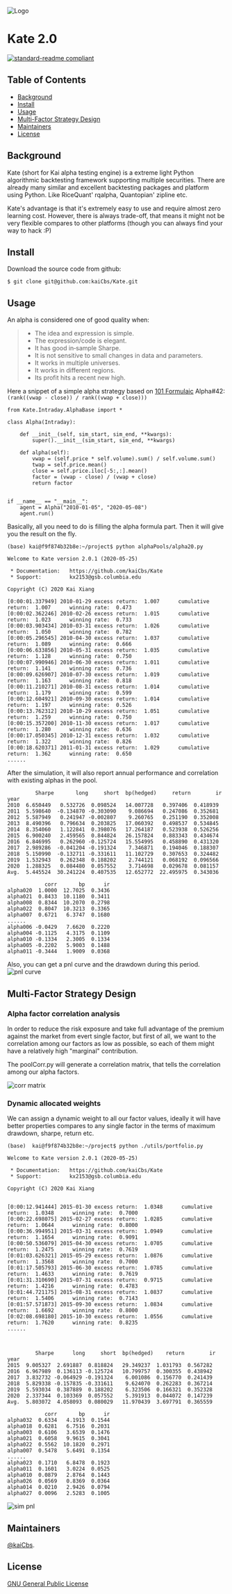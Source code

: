 ![Logo](resource/LOGO.png)

# Kate 2.0
[![standard-readme compliant](https://img.shields.io/badge/readme%20style-standard-brightgreen.svg?style=flat-square)](https://github.com/kaiCbs/StockOpt/blob/master/README.md)


## Table of Contents

- [Background](#background)
- [Install](#install)
- [Usage](#usage)
- [Multi-Factor Strategy Design](#multi-factor-strategy-design)
- [Maintainers](#maintainers)
- [License](#license)

## Background

Kate (short for Kai alpha testing engine) is a extreme light Python algorithmic backtesting framework supporting multiple securities. There are already many similar and excellent backtesting packages and platform using Python. Like RiceQuant' rqalpha, Quantopian' zipline etc. 

Kate's advantage is that it's extremely easy to use and require almost zero learning cost. However, there is always trade-off, that means it might not be very flexible compares to other platforms (though you can always find your way to hack :P)


## Install

Download the source code from github:

    $ git clone git@github.com:kaiCbs/Kate.git


## Usage

An alpha is considered one of good quality when: 

> - The idea and expression is simple.  
> - The expression/code is elegant.  
> - It has good in‐sample Sharpe.  
> - It is not sensitive to small changes in data and parameters.   
> - It works in multiple universes.
> - It works in different regions.
> - Its profit hits a recent new high. 


Here a snippet of a simple alpha strategy based on [101 Formulaic](https://arxiv.org/ftp/arxiv/papers/1601/1601.00991.pdf) Alpha#42: `(rank((vwap - close)) / rank((vwap + close)))`


```
from Kate.Intraday.AlphaBase import *

class Alpha(Intraday): 

    def __init__(self, sim_start, sim_end, **kwargs):
        super().__init__(sim_start, sim_end, **kwargs)
        
    def alpha(self):
        vwap = (self.price * self.volume).sum() / self.volume.sum()
        twap = self.price.mean()
        close = self.price.iloc[-5:,:].mean()
        factor = (vwap - close) / (vwap + close)
        return factor
        

if __name__ == "__main__":
    agent = Alpha("2010-01-05", "2020-05-08")
    agent.run()
```

Basically, all you need to do is filling the alpha formula part. Then it will give you the result on the fly.

```
(base) kai@f9f874b32b8e:~/project$ python alphaPools/alpha20.py 

Welcome to Kate version 2.0.1 (2020-05-25)

 * Documentation:   https://github.com/kaiCbs/Kate
 * Support:         kx2153@gsb.columbia.edu

Copyright (C) 2020 Kai Xiang

[0:00:01.337949] 2010-01-29 excess return:  1.007      cumulative return:  1.007      winning rate:  0.473
[0:00:02.362246] 2010-02-26 excess return:  1.015      cumulative return:  1.023      winning rate:  0.733
[0:00:03.903434] 2010-03-31 excess return:  1.026      cumulative return:  1.050      winning rate:  0.782
[0:00:05.296545] 2010-04-30 excess return:  1.037      cumulative return:  1.089      winning rate:  0.666
[0:00:06.633856] 2010-05-31 excess return:  1.035      cumulative return:  1.128      winning rate:  0.750
[0:00:07.990946] 2010-06-30 excess return:  1.011      cumulative return:  1.141      winning rate:  0.736
[0:00:09.626907] 2010-07-30 excess return:  1.019      cumulative return:  1.163      winning rate:  0.818
[0:00:11.210271] 2010-08-31 excess return:  1.014      cumulative return:  1.179      winning rate:  0.599
[0:00:12.604921] 2010-09-30 excess return:  1.014      cumulative return:  1.197      winning rate:  0.526
[0:00:13.762312] 2010-10-29 excess return:  1.051      cumulative return:  1.259      winning rate:  0.750
[0:00:15.357200] 2010-11-30 excess return:  1.017      cumulative return:  1.280      winning rate:  0.636
[0:00:17.050345] 2010-12-31 excess return:  1.032      cumulative return:  1.322      winning rate:  0.826
[0:00:18.620371] 2011-01-31 excess return:  1.029      cumulative return:  1.362      winning rate:  0.650
......

```
After the simulation, it will also report annual performance and correlation with existing alphas in the pool.
```
         Sharpe       long     short  bp(hedged)     return        ir
year                                                                
2010  6.650449   0.532726  0.098524   14.007728   0.397406  0.418939
2011  5.598640  -0.134870 -0.303090    9.086694   0.247086  0.352681
2012  5.587949   0.241947 -0.002807    9.260765   0.251190  0.352008
2013  8.490396   0.796634  0.203825   17.060392   0.498537  0.534845
2014  8.354060   1.122841  0.398076   17.264187   0.523938  0.526256
2015  6.900240   2.459565  0.844824   26.157824   0.883343  0.434674
2016  6.846995   0.262960 -0.125724   15.554995   0.458890  0.431320
2017  2.989286  -0.041204 -0.191324    7.346871   0.194046  0.188307
2018  5.150990  -0.132711 -0.331611   11.102729   0.307653  0.324482
2019  1.532943   0.262348  0.188202    2.744121   0.068192  0.096566
2020  1.288325   0.084480  0.057552    3.714698   0.029678  0.081157
Avg.  5.445524  30.241224  0.407535   12.652772  22.495975  0.343036 

            corr       bp      ir
alpha020  1.0000  12.7025  0.3436
alpha021  0.8433  10.1180  0.3411
alpha008  0.8344  10.2070  0.2798
alpha022  0.8047  10.3213  0.3365
alpha007  0.6721   6.3747  0.1680
......
alpha006 -0.0429   7.6620  0.2220
alpha004 -0.1125   4.3175  0.1109
alpha010 -0.1334   2.3005  0.1334
alpha005 -0.2202   5.9003  0.1488
alpha011 -0.3444   1.9009  0.0368
```

Also, you can get a pnl curve and the drawdown during this period.
![pnl curve](/resource/simResult.png)


## Multi-Factor Strategy Design

### Alpha factor correlation analysis

In order to reduce the risk exposure and take full advantage of the premium against the market from evert single factor, but first of all, we want to the correlation among our factors as low as possible, so each of them might have a relatively high "marginal" contribution.

The poolCorr.py will generate a correlation matrix, that tells the correlation among our alpha factors.

![corr matrix](/resource/corrmat.png)


### Dynamic allocated weights

We can assign a dynamic weight to all our factor values, ideally it will have better properties compares to any single factor in the terms of maximum drawdown, sharpe, return etc.


```
(base)  kai@f9f874b32b8e:~/project$ python ./utils/portfolio.py

Welcome to Kate version 2.0.1 (2020-05-25)

 * Documentation:   https://github.com/kaiCbs/Kate
 * Support:         kx2153@gsb.columbia.edu

Copyright (C) 2020 Kai Xiang


[0:00:12.941444] 2015-01-30 excess return:  1.0348      cumulative return:  1.0348      winning rate:  0.7000
[0:00:22.698075] 2015-02-27 excess return:  1.0285      cumulative return:  1.0644      winning rate:  0.8000
[0:00:36.994951] 2015-03-31 excess return:  1.0949      cumulative return:  1.1654      winning rate:  0.9091
[0:00:50.536079] 2015-04-30 excess return:  1.0705      cumulative return:  1.2475      winning rate:  0.7619
[0:01:03.626321] 2015-05-29 excess return:  1.0876      cumulative return:  1.3568      winning rate:  0.7000
[0:01:17.505793] 2015-06-30 excess return:  1.0785      cumulative return:  1.4633      winning rate:  0.7619
[0:01:31.310690] 2015-07-31 excess return:  0.9715      cumulative return:  1.4216      winning rate:  0.4783
[0:01:44.721175] 2015-08-31 excess return:  1.0837      cumulative return:  1.5406      winning rate:  0.7143
[0:01:57.571873] 2015-09-30 excess return:  1.0834      cumulative return:  1.6692      winning rate:  0.8000
[0:02:08.698180] 2015-10-30 excess return:  1.0556      cumulative return:  1.7620      winning rate:  0.8235
......



         Sharpe      long     short  bp(hedged)    return        ir
year                                                              
2015  9.005327  2.691887  0.818824   29.349237  1.031793  0.567282
2016  6.967989  0.136113 -0.125724   10.799757  0.300355  0.438942
2017  3.832732 -0.064929 -0.191324    6.001086  0.156770  0.241439
2018  5.829338 -0.157835 -0.331611    9.624070  0.262283  0.367214
2019  5.593034  0.387889  0.188202    6.323506  0.166321  0.352328
2020  2.337344  0.103369  0.057552    5.391913  0.044072  0.147239
Avg.  5.803072  4.058093  0.080029   11.970439  3.697791  0.365559 

            corr       bp      ir
alpha032  0.6334   4.1913  0.1544
alpha018  0.6281   6.7516  0.2031
alpha003  0.6106   3.6539  0.1476
alpha021  0.6058   9.9615  0.3041
alpha022  0.5562  10.1820  0.2971
alpha007  0.5478   5.6491  0.1354
......
alpha023  0.1710   6.8478  0.1923
alpha011  0.1601   3.0224  0.0525
alpha010  0.0879   2.8764  0.1443
alpha026  0.0569   0.8369  0.0364
alpha014  0.0210   2.9426  0.0794
alpha027  0.0096   2.5283  0.1005
```

![sim pnl](/resource/multifactor.png)

## Maintainers

[@kaiCbs](https://github.com/kaiCbs).


## License

[GNU General Public License](resource/GNU.txt)